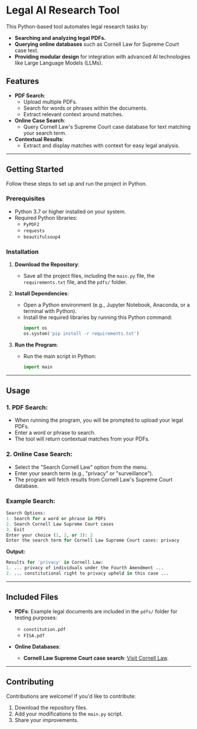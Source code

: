 # Legal AI Research Tool

This Python-based tool automates legal research tasks by:
- **Searching and analyzing legal PDFs.**
- **Querying online databases** such as Cornell Law for Supreme Court case text.
- **Providing modular design** for integration with advanced AI technologies like Large Language Models (LLMs).

## Features
- **PDF Search**:
  - Upload multiple PDFs.
  - Search for words or phrases within the documents.
  - Extract relevant context around matches.
- **Online Case Search**:
  - Query Cornell Law's Supreme Court case database for text matching your search term.
- **Contextual Results**:
  - Extract and display matches with context for easy legal analysis.

---

## Getting Started

Follow these steps to set up and run the project in Python.

### Prerequisites
- Python 3.7 or higher installed on your system.
- Required Python libraries:
  - `PyPDF2`
  - `requests`
  - `beautifulsoup4`

### Installation

1. **Download the Repository**:
   - Save all the project files, including the `main.py` file, the `requirements.txt` file, and the `pdfs/` folder.

2. **Install Dependencies**:
   - Open a Python environment (e.g., Jupyter Notebook, Anaconda, or a terminal with Python).
   - Install the required libraries by running this Python command:
     ```python
     import os
     os.system('pip install -r requirements.txt')
     ```

3. **Run the Program**:
   - Run the main script in Python:
     ```python
     import main
     ```

---

## Usage

### 1. PDF Search:
- When running the program, you will be prompted to upload your legal PDFs.
- Enter a word or phrase to search.
- The tool will return contextual matches from your PDFs.

### 2. Online Case Search:
- Select the "Search Cornell Law" option from the menu.
- Enter your search term (e.g., "privacy" or "surveillance").
- The program will fetch results from Cornell Law's Supreme Court database.

### Example Search:
```python
Search Options:
1. Search for a word or phrase in PDFs
2. Search Cornell Law Supreme Court cases
3. Exit
Enter your choice (1, 2, or 3): 2
Enter the search term for Cornell Law Supreme Court cases: privacy
```

**Output:**
```python
Results for 'privacy' in Cornell Law:
1. ... privacy of individuals under the Fourth Amendment ...
2. ... constitutional right to privacy upheld in this case ...
```

---

## Included Files

- **PDFs**: Example legal documents are included in the `pdfs/` folder for testing purposes:
  - `constitution.pdf`
  - `FISA.pdf`

- **Online Databases**:
  - **Cornell Law Supreme Court case search**: [Visit Cornell Law](https://www.law.cornell.edu/supremecourt/text).

---

## Contributing

Contributions are welcome! If you'd like to contribute:
1. Download the repository files.
2. Add your modifications to the `main.py` script.
3. Share your improvements.

